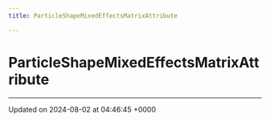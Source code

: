 ```yaml
---
title: ParticleShapeMixedEffectsMatrixAttribute

---
```


# ParticleShapeMixedEffectsMatrixAttribute





-------------------------------

Updated on 2024-08-02 at 04:46:45 +0000
